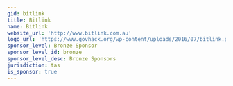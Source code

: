 ```yaml
---
gid: bitlink
title: Bitlink
name: Bitlink
website_url: 'http://www.bitlink.com.au'
logo_url: 'https://www.govhack.org/wp-content/uploads/2016/07/bitlink.png'
sponsor_level: Bronze Sponsor
sponsor_level_id: bronze
sponsor_level_desc: Bronze Sponsors
jurisdiction: tas
is_sponsor: true
---
```

